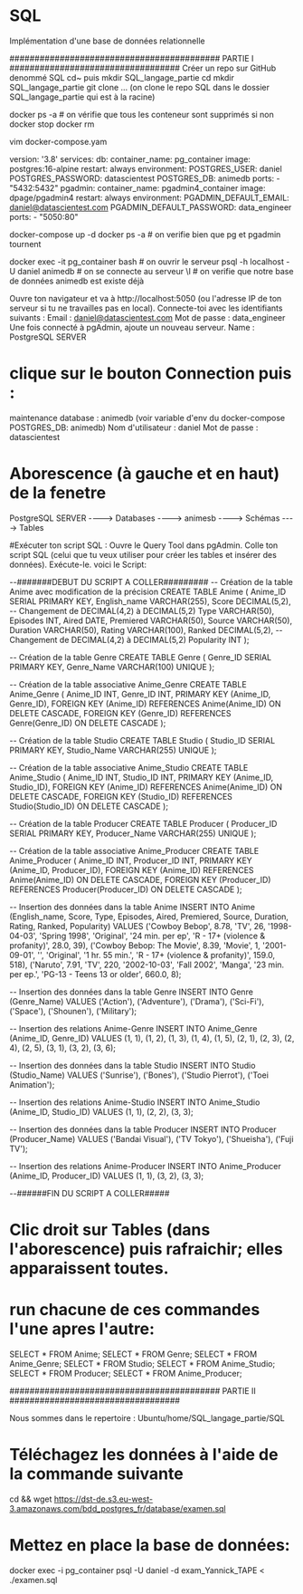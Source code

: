 # SQL
Implémentation d'une base de données relationnelle


########################################## PARTIE I ##################################
Créer un repo sur GitHub denommé SQL
cd~ puis mkdir SQL_langage_partie
cd mkdir SQL_langage_partie
git clone … (on clone le repo SQL dans le dossier SQL_langage_partie qui est à la racine) 

docker ps -a # on vérifie que tous les conteneur sont supprimés si non
docker stop <c1> <c2>
docker rm <c1> <c2>

vim docker-compose.yam

version: '3.8'
services:
  db:
    container_name: pg_container
    image: postgres:16-alpine
    restart: always
    environment:
      POSTGRES_USER: daniel
      POSTGRES_PASSWORD: datascientest
      POSTGRES_DB: animedb
    ports:
      - "5432:5432"
  pgadmin:
    container_name: pgadmin4_container
    image: dpage/pgadmin4
    restart: always
    environment:
      PGADMIN_DEFAULT_EMAIL: daniel@datascientest.com
      PGADMIN_DEFAULT_PASSWORD: data_engineer
    ports:
      - "5050:80"

docker-compose up -d
docker ps -a   # on verifie bien que pg et pgadmin tournent

docker exec -it pg_container bash   # on ouvrir le serveur
psql -h localhost -U daniel animedb   # on se connecte au serveur
\l    # on verifie que notre base de données animedb est existe déjà



Ouvre ton navigateur et va à http://localhost:5050 (ou l'adresse IP de ton serveur si tu ne travailles pas en local).
Connecte-toi avec les identifiants suivants :
Email : daniel@datascientest.com
Mot de passe : data_engineer
Une fois connecté à pgAdmin, ajoute un nouveau serveur.
Name : PostgreSQL SERVER
# clique sur le bouton Connection puis :
maintenance database : animedb (voir variable d'env du docker-compose POSTGRES_DB: animedb)
Nom d'utilisateur : daniel
Mot de passe : datascientest

# Aborescence (à gauche et en haut) de la fenetre 
PostgreSQL SERVER ----> Databases  ----> animesb ----> Schémas ----> Tables

#Exécuter ton script SQL :
Ouvre le Query Tool dans pgAdmin.
Colle ton script SQL (celui que tu veux utiliser pour créer les tables et insérer des données).
Exécute-le. voici le Script:

--#######DEBUT DU SCRIPT A COLLER#########
-- Création de la table Anime avec modification de la précision
CREATE TABLE Anime (
    Anime_ID SERIAL PRIMARY KEY,
    English_name VARCHAR(255),
    Score DECIMAL(5,2),  -- Changement de DECIMAL(4,2) à DECIMAL(5,2)
    Type VARCHAR(50),
    Episodes INT,
    Aired DATE,
    Premiered VARCHAR(50),
    Source VARCHAR(50),
    Duration VARCHAR(50),
    Rating VARCHAR(100),
    Ranked DECIMAL(5,2),  -- Changement de DECIMAL(4,2) à DECIMAL(5,2)
    Popularity INT
);

-- Création de la table Genre
CREATE TABLE Genre (
    Genre_ID SERIAL PRIMARY KEY,
    Genre_Name VARCHAR(100) UNIQUE
);

-- Création de la table associative Anime_Genre
CREATE TABLE Anime_Genre (
    Anime_ID INT,
    Genre_ID INT,
    PRIMARY KEY (Anime_ID, Genre_ID),
    FOREIGN KEY (Anime_ID) REFERENCES Anime(Anime_ID) ON DELETE CASCADE,
    FOREIGN KEY (Genre_ID) REFERENCES Genre(Genre_ID) ON DELETE CASCADE
);

-- Création de la table Studio
CREATE TABLE Studio (
    Studio_ID SERIAL PRIMARY KEY,
    Studio_Name VARCHAR(255) UNIQUE
);

-- Création de la table associative Anime_Studio
CREATE TABLE Anime_Studio (
    Anime_ID INT,
    Studio_ID INT,
    PRIMARY KEY (Anime_ID, Studio_ID),
    FOREIGN KEY (Anime_ID) REFERENCES Anime(Anime_ID) ON DELETE CASCADE,
    FOREIGN KEY (Studio_ID) REFERENCES Studio(Studio_ID) ON DELETE CASCADE
);

-- Création de la table Producer
CREATE TABLE Producer (
    Producer_ID SERIAL PRIMARY KEY,
    Producer_Name VARCHAR(255) UNIQUE
);

-- Création de la table associative Anime_Producer
CREATE TABLE Anime_Producer (
    Anime_ID INT,
    Producer_ID INT,
    PRIMARY KEY (Anime_ID, Producer_ID),
    FOREIGN KEY (Anime_ID) REFERENCES Anime(Anime_ID) ON DELETE CASCADE,
    FOREIGN KEY (Producer_ID) REFERENCES Producer(Producer_ID) ON DELETE CASCADE
);

-- Insertion des données dans la table Anime
INSERT INTO Anime (English_name, Score, Type, Episodes, Aired, Premiered, Source, Duration, Rating, Ranked, Popularity) VALUES
('Cowboy Bebop', 8.78, 'TV', 26, '1998-04-03', 'Spring 1998', 'Original', '24 min. per ep', 'R - 17+ (violence & profanity)', 28.0, 39),
('Cowboy Bebop: The Movie', 8.39, 'Movie', 1, '2001-09-01', '', 'Original', '1 hr. 55 min.', 'R - 17+ (violence & profanity)', 159.0, 518),
('Naruto', 7.91, 'TV', 220, '2002-10-03', 'Fall 2002', 'Manga', '23 min. per ep.', 'PG-13 - Teens 13 or older', 660.0, 8);

-- Insertion des données dans la table Genre
INSERT INTO Genre (Genre_Name) VALUES
('Action'), ('Adventure'), ('Drama'), ('Sci-Fi'), ('Space'), ('Shounen'), ('Military');

-- Insertion des relations Anime-Genre
INSERT INTO Anime_Genre (Anime_ID, Genre_ID) VALUES
(1, 1), (1, 2), (1, 3), (1, 4), (1, 5),
(2, 1), (2, 3), (2, 4), (2, 5),
(3, 1), (3, 2), (3, 6);

-- Insertion des données dans la table Studio
INSERT INTO Studio (Studio_Name) VALUES 
('Sunrise'), ('Bones'), ('Studio Pierrot'), ('Toei Animation');

-- Insertion des relations Anime-Studio
INSERT INTO Anime_Studio (Anime_ID, Studio_ID) VALUES
(1, 1), (2, 2), (3, 3);

-- Insertion des données dans la table Producer
INSERT INTO Producer (Producer_Name) VALUES 
('Bandai Visual'), ('TV Tokyo'), ('Shueisha'), ('Fuji TV');

-- Insertion des relations Anime-Producer
INSERT INTO Anime_Producer (Anime_ID, Producer_ID) VALUES
(1, 1), (3, 2), (3, 3);


--######FIN DU SCRIPT A COLLER#####

# Clic droit sur Tables (dans l'aborescence) puis rafraichir; elles apparaissent toutes.

# run chacune de ces commandes l'une apres l'autre:
SELECT * FROM Anime;
SELECT * FROM Genre;
SELECT * FROM Anime_Genre;
SELECT * FROM Studio;
SELECT * FROM Anime_Studio;
SELECT * FROM Producer;
SELECT * FROM Anime_Producer;

########################################## PARTIE II ##################################



Nous sommes dans le repertoire : Ubuntu/home/SQL_langage_partie/SQL

# Téléchagez les données à l'aide de la commande suivante
cd && wget https://dst-de.s3.eu-west-3.amazonaws.com/bdd_postgres_fr/database/examen.sql

# Mettez en place la base de données:
docker exec -i pg_container psql -U daniel -d exam_Yannick_TAPE < ./examen.sql

















